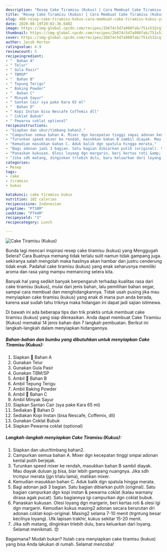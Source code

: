 ```yaml
---
description: "Resep Cake Tiramisu (Kukus) | Cara Membuat Cake Tiramisu (Kukus) Yang Enak Dan Mudah"
title: "Resep Cake Tiramisu (Kukus) | Cara Membuat Cake Tiramisu (Kukus) Yang Enak Dan Mudah"
slug: 480-resep-cake-tiramisu-kukus-cara-membuat-cake-tiramisu-kukus-yang-enak-dan-mudah
date: 2020-08-19T20:02:36.640Z
image: https://img-global.cpcdn.com/recipes/2b674c5d7a988fab/751x532cq70/cake-tiramisu-kukus-foto-resep-utama.jpg
thumbnail: https://img-global.cpcdn.com/recipes/2b674c5d7a988fab/751x532cq70/cake-tiramisu-kukus-foto-resep-utama.jpg
cover: https://img-global.cpcdn.com/recipes/2b674c5d7a988fab/751x532cq70/cake-tiramisu-kukus-foto-resep-utama.jpg
author: Jacob Horton
ratingvalue: 4.9
reviewcount: 5
recipeingredient:
- "  Bahan A"
- " Telur"
- " Gula Pasir"
- " TBMSP"
- "  Bahan B"
- " Tepung Terigu"
- " Baking Powder"
- "  Bahan C"
- " Minyak Sayur"
- " Santan Cair sya pake Kara 65 ml"
- "  Bahan D"
- " Kopi Instan bisa Nescafe Coffemix dll"
- " Coklat Bubuk"
- " Pewarna coklat optional"
recipeinstructions:
- "Siapkan dan ukur/timbang bahan2."
- "Campurkan semua bahan A. Mixer dgn kecepatan tinggi smpai adonan kental putih berjejak."
- "Turunkan speed mixer ke rendah, masukkan bahan B sambil diayak. Mau diayak duluan jg bisa, biar lebih gampang nuangnya. Jika sdh trcmpur merata (jgn trlalu lama), matikan mixer."
- "Kemudian masukkan bahan C. Aduk balik dgn spatula hingga merata."
- "Bagi adonan jadi 3 bagian. Satu bagian dibiarkan putih (original). Satu bagian campurkan dgn kopi instan &amp; pewarna coklat (kalau warnany dirasa agak pucat). Satu bagiannya lgi campurkan dgn coklat bubuk."
- "Panaskan kukusan. Olesi loyang dgn margarin, beri kertas roti &amp; olesi lgi dgn margarin. Kemudian kukus masing2 adonan secara berurutan dri adonan coklat-kopi-original. Masing2 selama 7-10 menit (trgntung besar kecilnya loyang). Utk lapisan trakhir, kukus sekitar 15-20 menit."
- "Jika sdh matang, dinginkan trlebih dulu, baru keluarkan dari loyang. Selamat menikmati. 😍"
categories:
- Resep
tags:
- cake
- tiramisu
- kukus

katakunci: cake tiramisu kukus 
nutrition: 182 calories
recipecuisine: Indonesian
preptime: "PT38M"
cooktime: "PT44M"
recipeyield: "3"
recipecategory: Lunch

---
```



![Cake Tiramisu (Kukus)](https://img-global.cpcdn.com/recipes/2b674c5d7a988fab/751x532cq70/cake-tiramisu-kukus-foto-resep-utama.jpg)

Bunda lagi mencari inspirasi resep cake tiramisu (kukus) yang Menggugah Selera? Cara Buatnya memang tidak terlalu sulit namun tidak gampang juga. sekiranya salah mengolah maka hasilnya akan hambar dan justru cenderung tidak enak. Padahal cake tiramisu (kukus) yang enak seharusnya memiliki aroma dan rasa yang mampu memancing selera kita.

Banyak hal yang sedikit banyak berpengaruh terhadap kualitas rasa dari cake tiramisu (kukus), mulai dari jenis bahan, lalu pemilihan bahan segar, sampai cara membuat dan menghidangkannya. Tidak usah pusing jika mau menyiapkan cake tiramisu (kukus) yang enak di mana pun anda berada, karena asal sudah tahu triknya maka hidangan ini dapat jadi sajian istimewa.




Di bawah ini ada beberapa tips dan trik praktis untuk membuat cake tiramisu (kukus) yang siap dikreasikan. Anda dapat membuat Cake Tiramisu (Kukus) memakai 14 jenis bahan dan 7 langkah pembuatan. Berikut ini langkah-langkah dalam menyiapkan hidangannya.

<!--inarticleads1-->

##### Bahan-bahan dan bumbu yang dibutuhkan untuk menyiapkan Cake Tiramisu (Kukus):

1. Siapkan  🍰 Bahan A
1. Gunakan  Telur
1. Gunakan  Gula Pasir
1. Gunakan  TBM/SP
1. Ambil  🍰 Bahan B
1. Ambil  Tepung Terigu
1. Ambil  Baking Powder
1. Ambil  🍰 Bahan C
1. Ambil  Minyak Sayur
1. Siapkan  Santan Cair (sya pake Kara 65 ml)
1. Sediakan  🍰 Bahan D
1. Sediakan  Kopi Instan (bisa Nescafe, Coffemix, dll)
1. Gunakan  Coklat Bubuk
1. Siapkan  Pewarna coklat (optional)




<!--inarticleads2-->

##### Langkah-langkah menyiapkan Cake Tiramisu (Kukus):

1. Siapkan dan ukur/timbang bahan2.
1. Campurkan semua bahan A. Mixer dgn kecepatan tinggi smpai adonan kental putih berjejak.
1. Turunkan speed mixer ke rendah, masukkan bahan B sambil diayak. Mau diayak duluan jg bisa, biar lebih gampang nuangnya. Jika sdh trcmpur merata (jgn trlalu lama), matikan mixer.
1. Kemudian masukkan bahan C. Aduk balik dgn spatula hingga merata.
1. Bagi adonan jadi 3 bagian. Satu bagian dibiarkan putih (original). Satu bagian campurkan dgn kopi instan &amp; pewarna coklat (kalau warnany dirasa agak pucat). Satu bagiannya lgi campurkan dgn coklat bubuk.
1. Panaskan kukusan. Olesi loyang dgn margarin, beri kertas roti &amp; olesi lgi dgn margarin. Kemudian kukus masing2 adonan secara berurutan dri adonan coklat-kopi-original. Masing2 selama 7-10 menit (trgntung besar kecilnya loyang). Utk lapisan trakhir, kukus sekitar 15-20 menit.
1. Jika sdh matang, dinginkan trlebih dulu, baru keluarkan dari loyang. Selamat menikmati. 😍




Bagaimana? Mudah bukan? Itulah cara menyiapkan cake tiramisu (kukus) yang bisa Anda lakukan di rumah. Selamat mencoba!
